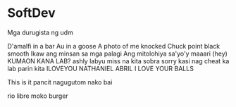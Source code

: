 # SoftDev
Mga durugista ng udm

D'amalfi in a bar Au in a goose
A photo of me knocked Chuck point black smooth
Ikaw ang minsan sa mga palagi
Ang mitolohiya sa'yo'y maaari (hey)
 KUMAON KANA LAB?
 ashly labyu miss na kita sobra sorry kasi nag cheat ka lab parin kita 
ILOVEYOU NATHANIEL ABRIL I LOVE YOUR BALLS


This is it pancit nagugutom nako bai

rio libre moko burger


<!--Tristan Segundo lmao XD 69 420-->